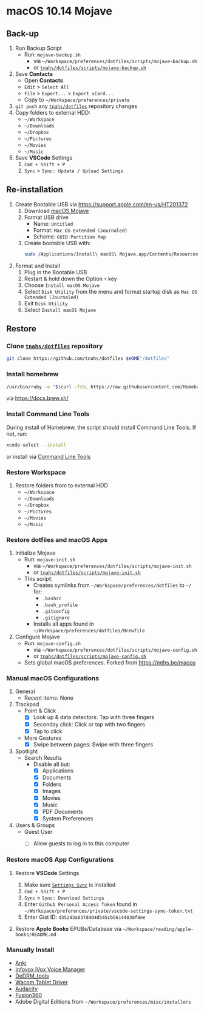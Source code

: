 # macOS 10.14 Mojave


## Back-up

1. Run Backup Script
   + Run: `mojave-backup.sh`
     + via `~/Workspace/preferences/dotfiles/scripts/mojave-backup.sh`
     + or [`tnahs/dotfiles/scripts/mojave-backup.sh`](https://github.com/tnahs/dotfiles/blob/master/scripts/mojave-backup.sh)
3. Save **Contacts**
    + Open **Contacts**
    + `Edit` > `Select All`
    + `File` > `Export...` > `Export vCard...`
    + Copy to `~/Workspace/preferences/private`
4. `git push` any [`tnahs/dotfiles`](https://github.com/tnahs/dotfiles) repository changes
5. Copy folders to external HDD:
    + `~/Workspace`
    + `~/Downloads`
    + `~/Dropbox`
    + `~/Pictures`
    + `~/Movies`
    + `~/Music`
6. Save **VSCode** Settings
   1. `Cmd + Shift + P`
   2. `Sync` > `Sync: Update / Upload Settings`


## Re-installation

1. Create Bootable USB via https://support.apple.com/en-us/HT201372
   1. Download [macOS Mojave](https://itunes.apple.com/tw/app/macos-mojave/id1398502828?l=en&mt=12)
   2. Format USB drive
      + Name: `Untitled`
      + Format: `Mac OS Extended (Journaled)`
      + Scheme: `GUID Partition Map`
   3.  Create bootable USB with:
        ```bash
        sudo /Applications/Install\ macOS\ Mojave.app/Contents/Resources/createinstallmedia --volume /Volumes/Untitled
        ```
2.  Format and Install
    1. Plug in the Bootable USB
    2. Restart & hold down the Option `⌥` key
    3. Choose `Install macOS Mojave`
    4. Select `Disk Utility` from the menu and format startup disk as `Mac OS Extended (Journaled)`
    5. Exit `Disk Utility`
    6. Select `Install macOS Mojave`


## Restore

### Clone [`tnahs/dotfiles`](https://github.com/tnahs/dotfiles) repository


``` bash
git clone https://github.com/tnahs/dotfiles $HOME"/dotfiles"
```

### Install homebrew

``` bash
/usr/bin/ruby -e "$(curl -fsSL https://raw.githubusercontent.com/Homebrew/install/master/install)"
```

via https://docs.brew.sh/


### Install Command Line Tools

During install of Homebrew, the script should install Command Line Tools. If not, run:
``` bash
xcode-select --install
```
or install via [Command Line Tools](https://developer.apple.com/downloads/)


### Restore Workspace

1. Restore folders from to external HDD
    + `~/Workspace`
    + `~/Downloads`
    + `~/Dropbox`
    + `~/Pictures`
    + `~/Movies`
    + `~/Music`


### Restore dotfiles and macOS Apps

1. Initialize Mojave
   + Run: `mojave-init.sh`
     + via `~/Workspace/preferences/dotfiles/scripts/mojave-init.sh`
     + or [`tnahs/dotfiles/scripts/mojave-init.sh`](https://github.com/tnahs/dotfiles/blob/master/scripts/mojave-init.sh)
   + This script:
     + Creates symlinks from `~/Workspace/preferences/dotfiles` to `~/` for:
       + `.bashrc`
       + `.bash_profile`
       + `.gitconfig`
       + `.gitignore`
     + Installs all apps found in `~/Workspace/preferences/dotfiles/Brewfile`
2.  Configure Mojave
    + Run: `mojave-config.sh`
      + via `~/Workspace/preferences/dotfiles/scripts/mojave-config.sh`
      + or [`tnahs/dotfiles/scripts/mojave-config.sh`](https://github.com/tnahs/dotfiles/blob/master/scripts/mojave-config.sh)
    + Sets global macOS preferences. Forked from https://mths.be/macos


### Manual macOS Configurations

1. General
    + Recent items: None
2. Trackpad
   + Point & Click
     + [x] Look up & data detectors: Tap with three fingers
     + [x] Seconday click: Click or tap with two fingers
     + [x] Tap to click
   + More Gestures
     + [x] Swipe between pages: Swipe with three fingers
3. Spotlight
   + Search Results
     + Disable all but:
       + [x] Applications
       + [x] Documents
       + [x] Folders
       + [x] Images
       + [x] Movies
       + [x] Music
       + [x] PDF Documents
       + [x] System Preferences
5. Users & Groups
   + Guest User
     + [ ] Allow guests to log in to this computer


### Restore macOS App Configurations

1. Restore **VSCode** Settings
   1. Make sure [`Settings Sync`](https://marketplace.visualstudio.com/items?itemName=Shan.code-settings-sync) is installed
   2. `Cmd + Shift + P`
   3. `Sync` > `Sync: Download Settings`
   4. Enter `Github Personal Access Token` found in `~/Workspace/preferences/private/vscode-settings-sync-token.txt`
   5. Enter Gist ID: `d35243a837d404d545cb56144030f4ee`

2. Restore **Apple Books** EPUBs/Database via `~/Workspace/reading/apple-books/README.md`


### Manually Install

+ [Anki](https://apps.ankiweb.net/)
+ [Infovox iVox Voice Manager](http://www.assistiveware.com/product/infovox-ivox)
+ [DeDRM_tools](https://github.com/apprenticeharper/DeDRM_tools/releases/)
+ [Wacom Tablet Driver](https://www.wacom.com/en-us/support/product-support/drivers)
+ [Audacity](http://www.audacityteam.org/)
+ [Fusion360](https://www.autodesk.com/products/fusion-360/students-teachers-educators)
+ Adobe Digital Editions from `~/Workspace/preferences/misc/installers`
